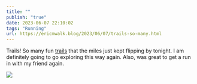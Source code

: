 ```yaml
---
title: ""
publish: "true"
date: 2023-06-07 22:10:02
tags: "Running"
url: https://ericmwalk.blog/2023/06/07/trails-so-many.html
---
```


Trails! So many fun [trails](https://strava.com/activities/9223723182) that the miles just kept flipping by tonight. I am definitely going to go exploring this way again. Also, was great to get a run in with my friend again.

![](https://ericmwalk.blog/uploads/2023/c95dbde85d.jpg)